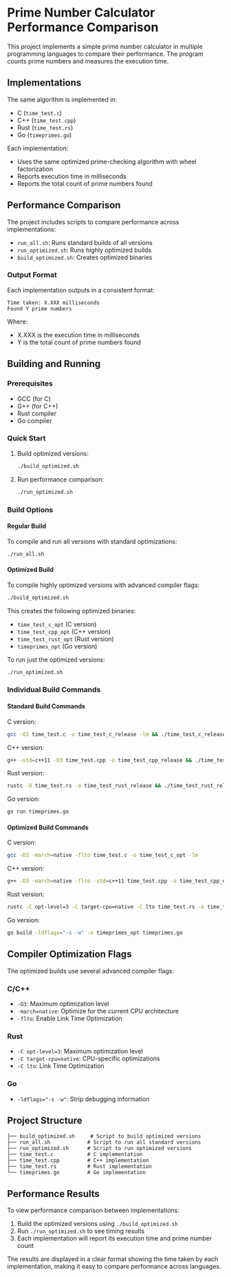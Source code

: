 # Prime Number Calculator Performance Comparison

This project implements a simple prime number calculator in multiple programming languages to compare their performance. The program counts prime numbers and measures the execution time.

## Implementations

The same algorithm is implemented in:
- C (`time_test.c`)
- C++ (`time_test.cpp`)
- Rust (`time_test.rs`)
- Go (`timeprimes.go`)

Each implementation:
- Uses the same optimized prime-checking algorithm with wheel factorization
- Reports execution time in milliseconds
- Reports the total count of prime numbers found

## Performance Comparison

The project includes scripts to compare performance across implementations:
- `run_all.sh`: Runs standard builds of all versions
- `run_optimized.sh`: Runs highly optimized builds
- `build_optimized.sh`: Creates optimized binaries

### Output Format
Each implementation outputs in a consistent format:
```
Time taken: X.XXX milliseconds
Found Y prime numbers
```

Where:
- X.XXX is the execution time in milliseconds
- Y is the total count of prime numbers found

## Building and Running

### Prerequisites
- GCC (for C)
- G++ (for C++)
- Rust compiler
- Go compiler

### Quick Start
1. Build optimized versions:
   ```bash
   ./build_optimized.sh
   ```
2. Run performance comparison:
   ```bash
   ./run_optimized.sh
   ```

### Build Options

#### Regular Build
To compile and run all versions with standard optimizations:
```bash
./run_all.sh
```

#### Optimized Build
To compile highly optimized versions with advanced compiler flags:
```bash
./build_optimized.sh
```

This creates the following optimized binaries:
- `time_test_c_opt` (C version)
- `time_test_cpp_opt` (C++ version)
- `time_test_rust_opt` (Rust version)
- `timeprimes_opt` (Go version)

To run just the optimized versions:
```bash
./run_optimized.sh
```

### Individual Build Commands

#### Standard Build Commands
C version:
```bash
gcc -O3 time_test.c -o time_test_c_release -lm && ./time_test_c_release
```

C++ version:
```bash
g++ -std=c++11 -O3 time_test.cpp -o time_test_cpp_release && ./time_test_cpp_release
```

Rust version:
```bash
rustc -O time_test.rs -o time_test_rust_release && ./time_test_rust_release
```

Go version:
```bash
go run timeprimes.go
```

#### Optimized Build Commands
C version:
```bash
gcc -O3 -march=native -flto time_test.c -o time_test_c_opt -lm
```

C++ version:
```bash
g++ -O3 -march=native -flto -std=c++11 time_test.cpp -o time_test_cpp_opt
```

Rust version:
```bash
rustc -C opt-level=3 -C target-cpu=native -C lto time_test.rs -o time_test_rust_opt
```

Go version:
```bash
go build -ldflags="-s -w" -o timeprimes_opt timeprimes.go
```

## Compiler Optimization Flags

The optimized builds use several advanced compiler flags:

### C/C++
- `-O3`: Maximum optimization level
- `-march=native`: Optimize for the current CPU architecture
- `-flto`: Enable Link Time Optimization

### Rust
- `-C opt-level=3`: Maximum optimization level
- `-C target-cpu=native`: CPU-specific optimizations
- `-C lto`: Link Time Optimization

### Go
- `-ldflags="-s -w"`: Strip debugging information

## Project Structure
```
├── build_optimized.sh     # Script to build optimized versions
├── run_all.sh            # Script to run all standard versions
├── run_optimized.sh      # Script to run optimized versions
├── time_test.c           # C implementation
├── time_test.cpp         # C++ implementation
├── time_test.rs          # Rust implementation
└── timeprimes.go         # Go implementation
```

## Performance Results

To view performance comparison between implementations:
1. Build the optimized versions using `./build_optimized.sh`
2. Run `./run_optimized.sh` to see timing results
3. Each implementation will report its execution time and prime number count

The results are displayed in a clear format showing the time taken by each implementation, making it easy to compare performance across languages.
